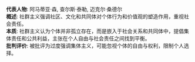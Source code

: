 
**代表人物**: 阿马蒂亚·森, 查尔斯·泰勒, 迈克尔·桑德尔  
**概述**: 社群主义强调社区、文化和共同体对个体行为和价值观的塑造作用，重视社会责任。  
**本质**: 社群主义认为个体并非孤立存在，而是嵌入于社会关系和共同体中，提倡集体责任和公共利益，主张在个人自由与社会责任之间找到平衡。  
**批判评价**: 被批评为过度强调集体主义，可能忽视个体的自由与权利，限制个人选择。